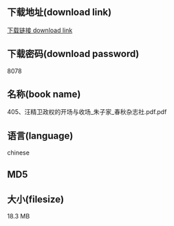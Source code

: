 ## 下载地址(download link)
[下载链接 download link](https://voluble-croquembouche-d321dc.netlify.app/?s=405%E3%80%81%E6%B1%AA%E7%B2%BE%E5%8D%AB%E6%94%BF%E6%9D%83%E7%9A%84%E5%BC%80%E5%9C%BA%E4%B8%8E%E6%94%B6%E5%9C%BA_%E6%9C%B1%E5%AD%90%E5%AE%B6_%E6%98%A5%E7%A7%8B%E6%9D%82%E5%BF%97%E7%A4%BE.pdf)

## 下载密码(download password)
8078

## 名称(book name)
405、汪精卫政权的开场与收场_朱子家_春秋杂志社.pdf.pdf

## 语言(language)
chinese

## MD5


## 大小(filesize)
18.3 MB
